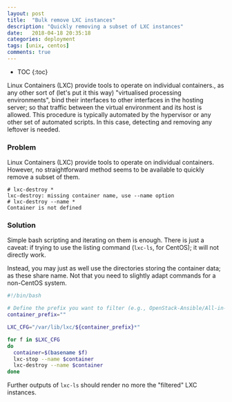 ```yaml
---
layout: post
title:  "Bulk remove LXC instances"
description: "Quickly removing a subset of LXC instances"
date:   2018-04-18 20:35:18
categories: deployment
tags: [unix, centos]
comments: true
---
```


* TOC
{:toc}

Linux Containers (LXC) provide tools to operate on individual containers., as any other sort of (let's put it this way) "virtualised processing environments", bind their interfaces to other interfaces in the hosting server; so that traffic between the virtual environment and its host is allowed. This procedure is typically automated by the hypervisor or any other set of automated scripts. In this case, detecting and removing any leftover is needed.

<!--more-->

### Problem

Linux Containers (LXC) provide tools to operate on individual containers. However, no straightforward method seems to be available to quickly remove a subset of them.

```
# lxc-destroy *
lxc-destroy: missing container name, use --name option
# lxc-destroy --name *
Container is not defined
```

### Solution

Simple bash scripting and iterating on them is enough. There is just a caveat: if trying to use the listing command (<code>lxc-ls</code>, for CentOS); it will not directly work.

Instead, you may just as well use the directories storing the container data; as these share name. Not that you need to slightly adapt commands for a non-CentOS system.

```bash
#!/bin/bash

# Define the prefix you want to filter (e.g., OpenStack-Ansible/All-in-One uses "aio" as a prefix for every of its LXCs)
container_prefix=""

LXC_CFG="/var/lib/lxc/${container_prefix}*"

for f in $LXC_CFG
do
  container=$(basename $f)
  lxc-stop --name $container
  lxc-destroy --name $container
done
```

Further outputs of <code>lxc-ls</code> should render no more the "filtered" LXC instances.
